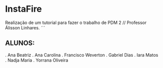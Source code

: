 # InstaFire
Realização de um tutorial para fazer o trabalho de PDM 2 // Professor Álisson Linhares.
˜˜
## ALUNOS:
. Ana Beatriz
. Ana Carolina
. Francisco Weverton
. Gabriel Dias
. Iara Matos
. Nadja Maria
. Yorrana Oliveira
